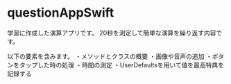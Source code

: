 # questionAppSwift

学習に作成した演算アプリです。
20秒を測定して簡単な演算を繰り返す内容です。

以下の要素を含みます。
・メソッドとクラスの概要
・画像や音声の追加
・ボタンをタップした時の処理
・時間の測定
・UserDefaultsを用いて値を最高特典を記録する
